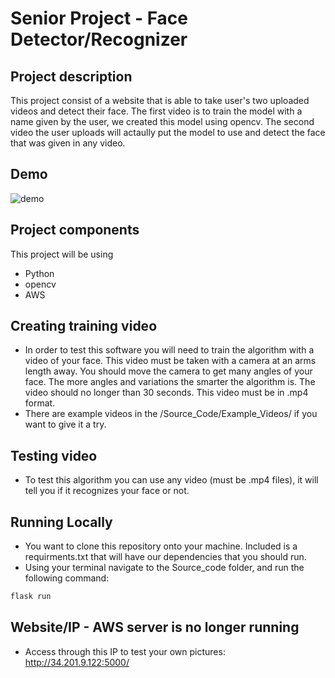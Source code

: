 # Senior Project - Face Detector/Recognizer

## Project description
This project consist of a website that is able to take user's two uploaded videos and detect their face. The first video is to train the model with a name given by the user, we created this model using opencv. The second video the user uploads will actaully put the model to use and detect the face that was given in any video.

## Demo
![demo](https://user-images.githubusercontent.com/43011353/202584930-1277d529-6f7b-4a4e-a3c9-895ca5b6548e.gif)



## Project components

This project will be using 
 * Python
 * opencv
 * AWS

## Creating training video
- In order to test this software you will need to train the algorithm with a video of your face. This video must be taken with a camera at an arms length away. You should move the camera to get many angles of your face. The more angles and variations the smarter the algorithm is. The video should no longer than 30 seconds. This video must be in .mp4 format.
- There are example videos in the /Source_Code/Example_Videos/ if you want to give it a try.

## Testing video
- To test this algorithm you can use any video (must be .mp4 files), it will tell you if it recognizes your face or not.

## Running Locally 
- You want to clone this repository onto your machine. Included is a requirments.txt that will have our dependencies that you should run.
- Using your terminal navigate to the Source_code folder, and run the following command: 
```bash 
flask run
```
## Website/IP - AWS server is no longer running
- Access through this IP to test your own pictures: http://34.201.9.122:5000/
